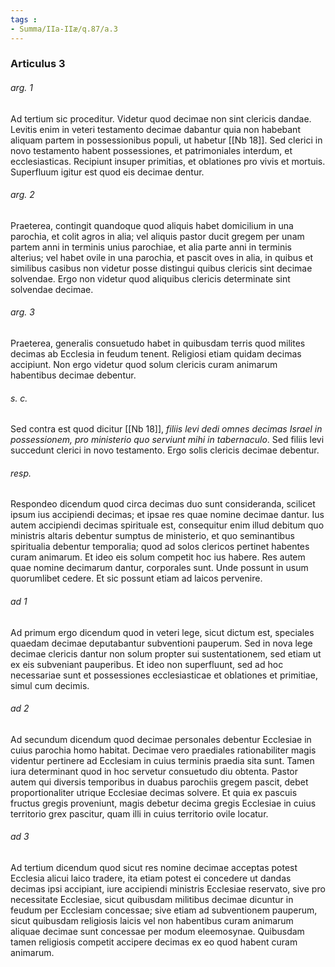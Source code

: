 ```yaml
---
tags : 
- Summa/IIa-IIæ/q.87/a.3
---
```


### Articulus 3

###### arg. 1
Ad tertium sic proceditur. Videtur quod decimae non sint clericis dandae. Levitis enim in veteri testamento decimae dabantur quia non habebant aliquam partem in possessionibus populi, ut habetur [[Nb 18]]. Sed clerici in novo testamento habent possessiones, et patrimoniales interdum, et ecclesiasticas. Recipiunt insuper primitias, et oblationes pro vivis et mortuis. Superfluum igitur est quod eis decimae dentur.

###### arg. 2
Praeterea, contingit quandoque quod aliquis habet domicilium in una parochia, et colit agros in alia; vel aliquis pastor ducit gregem per unam partem anni in terminis unius parochiae, et alia parte anni in terminis alterius; vel habet ovile in una parochia, et pascit oves in alia, in quibus et similibus casibus non videtur posse distingui quibus clericis sint decimae solvendae. Ergo non videtur quod aliquibus clericis determinate sint solvendae decimae.

###### arg. 3
Praeterea, generalis consuetudo habet in quibusdam terris quod milites decimas ab Ecclesia in feudum tenent. Religiosi etiam quidam decimas accipiunt. Non ergo videtur quod solum clericis curam animarum habentibus decimae debentur.

###### s. c.
Sed contra est quod dicitur [[Nb 18]], *filiis levi dedi omnes decimas Israel in possessionem, pro ministerio quo serviunt mihi in tabernaculo*. Sed filiis levi succedunt clerici in novo testamento. Ergo solis clericis decimae debentur.

###### resp.
Respondeo dicendum quod circa decimas duo sunt consideranda, scilicet ipsum ius accipiendi decimas; et ipsae res quae nomine decimae dantur. Ius autem accipiendi decimas spirituale est, consequitur enim illud debitum quo ministris altaris debentur sumptus de ministerio, et quo seminantibus spiritualia debentur temporalia; quod ad solos clericos pertinet habentes curam animarum. Et ideo eis solum competit hoc ius habere. Res autem quae nomine decimarum dantur, corporales sunt. Unde possunt in usum quorumlibet cedere. Et sic possunt etiam ad laicos pervenire.

###### ad 1
Ad primum ergo dicendum quod in veteri lege, sicut dictum est, speciales quaedam decimae deputabantur subventioni pauperum. Sed in nova lege decimae clericis dantur non solum propter sui sustentationem, sed etiam ut ex eis subveniant pauperibus. Et ideo non superfluunt, sed ad hoc necessariae sunt et possessiones ecclesiasticae et oblationes et primitiae, simul cum decimis.

###### ad 2
Ad secundum dicendum quod decimae personales debentur Ecclesiae in cuius parochia homo habitat. Decimae vero praediales rationabiliter magis videntur pertinere ad Ecclesiam in cuius terminis praedia sita sunt. Tamen iura determinant quod in hoc servetur consuetudo diu obtenta. Pastor autem qui diversis temporibus in duabus parochiis gregem pascit, debet proportionaliter utrique Ecclesiae decimas solvere. Et quia ex pascuis fructus gregis proveniunt, magis debetur decima gregis Ecclesiae in cuius territorio grex pascitur, quam illi in cuius territorio ovile locatur.

###### ad 3
Ad tertium dicendum quod sicut res nomine decimae acceptas potest Ecclesia alicui laico tradere, ita etiam potest ei concedere ut dandas decimas ipsi accipiant, iure accipiendi ministris Ecclesiae reservato, sive pro necessitate Ecclesiae, sicut quibusdam militibus decimae dicuntur in feudum per Ecclesiam concessae; sive etiam ad subventionem pauperum, sicut quibusdam religiosis laicis vel non habentibus curam animarum aliquae decimae sunt concessae per modum eleemosynae. Quibusdam tamen religiosis competit accipere decimas ex eo quod habent curam animarum.

